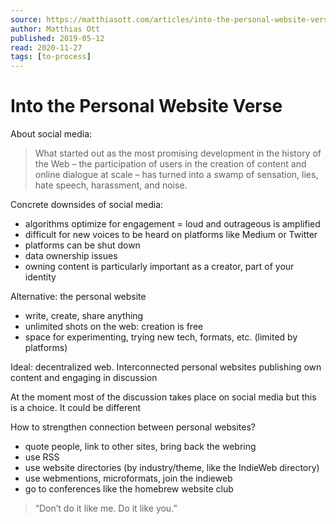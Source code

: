 ```yaml
---
source: https://matthiasott.com/articles/into-the-personal-website-verse
author: Matthias Ott
published: 2019-05-12
read: 2020-11-27
tags: [to-process]
---
```


# Into the Personal Website Verse

About social media:

> What started out as the most promising development in the history of the Web – the participation of users in the creation of content and online dialogue at scale – has turned into a swamp of sensation, lies, hate speech, harassment, and noise.

Concrete downsides of social media:

- algorithms optimize for engagement = loud and outrageous is amplified
- difficult for new voices to be heard on platforms like Medium or Twitter
- platforms can be shut down
- data ownership issues
- owning content is particularly important as a creator, part of your identity

Alternative: the personal website

- write, create, share anything
- unlimited shots on the web: creation is free
- space for experimenting, trying new tech, formats, etc. (limited by platforms)

Ideal: decentralized web. Interconnected personal websites publishing own content and engaging in discussion

At the moment most of the discussion takes place on social media but this is a choice. It could be different

How to strengthen connection between personal websites?

- quote people, link to other sites, bring back the webring
- use RSS
- use website directories (by industry/theme, like the IndieWeb directory)
- use webmentions, microformats, join the indieweb
- go to conferences like the homebrew website club

> “Don’t do it like me. Do it like you.”
